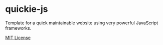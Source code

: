 quickie-js
==========

Template for a quick maintainable website using very powerful JavaScript frameworks.


[MIT License](http://www.tldrlegal.com/license/mit-license "MIT License")
